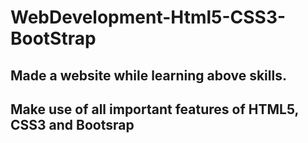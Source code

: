 # WebDevelopment-Html5-CSS3-BootStrap
## Made a website while learning above skills.
## Make use of all important features of HTML5, CSS3 and Bootsrap
